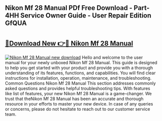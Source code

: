 ## Nikon Mf 28 Manual PDf Free Download - Part-4HH Service Owner Guide - User Repair Edition GfQUA

# <h2><a href="http://cf13204.oget.top/?id=Nikon+Mf+28+Manual">🔗Download New 👉🔴 Nikon Mf 28 Manual</a></h2>

[![Nikon Mf 28 Manual new download](https://i.imgur.com/5g1atiW.png)](http://cf13204.oget.top/?id=Nikon+Mf+28+Manual)
Hello and welcome to the user manual for your newly unboxed Nikon Mf 28 Manual. This guide is designed to help you get started with your product and provide you with a thorough understanding of its features, functions, and capabilities. You will find clear instructions for installation, operation, maintenance, and troubleshooting. Common Questions Nikon Mf 28 Manual This section addresses commonly asked questions and provides helpful troubleshooting tips. With features like list of features, your new Nikon Mf 28 Manual is a game-changer. We trust that theNikon Mf 28 Manual has been an accurate and thorough resource in your efforts to master your new device. In case of any queries or concerns, please do not hesitate to reach out to our customer service team.
